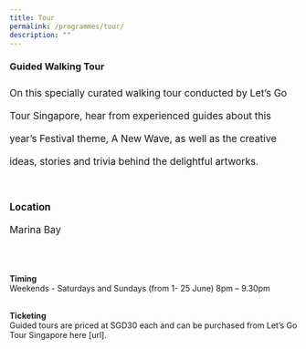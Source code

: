 ```yaml
---
title: Tour
permalink: /programmes/tour/
description: ""
---
```

### Guided Walking Tour
<p style="font-size:17px; line-height:40px">
On this specially curated walking tour conducted by Let’s Go Tour Singapore, hear from experienced guides about this year’s Festival theme, A New Wave, as well as the creative ideas, stories and trivia behind the delightful artworks.<br><br>
<b>Location</b><br>
Marina Bay<br><br>
	
<b>Timing</b><br>
Weekends - Saturdays and Sundays (from 1- 25 June) 8pm – 9.30pm<br><br>

<b>Ticketing</b><br>
Guided tours are priced at SGD30 each and can be purchased from Let’s Go Tour Singapore here \[url\].
</p>